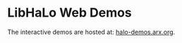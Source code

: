 # LibHaLo Web Demos

The interactive demos are hosted at: [halo-demos.arx.org](https://halo-demos.arx.org/).

